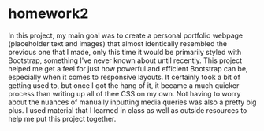 # homework2

In this project, my main goal was to create a personal portfolio webpage (placeholder text and images) that almost identically resembled the previous one that I made, only this time it would be primarily styled with Bootstrap, something I've never known about until recently. This project helped me get a feel for just how powerful and efficient Bootstrap can be, especially when it comes to responsive layouts. It certainly took a bit of getting used to, but once I got the hang of it, it became a much quicker process than writing up all of thee CSS on my own. Not having to worry about the nuances of manually inputting media queries was also a pretty big plus. I used material that I learned in class as well as outside resources to help me put this project together.